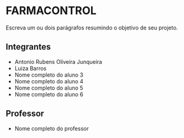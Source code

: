 # FARMACONTROL

Escreva um ou dois parágrafos resumindo o objetivo de seu projeto.

## Integrantes

* Antonio Rubens Oliveira Junqueira
* Luiza Barros
* Nome completo do aluno 3
* Nome completo do aluno 4
* Nome completo do aluno 5
* Nome completo do aluno 6

## Professor

* Nome completo do professor
